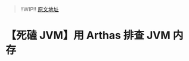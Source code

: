 > !!WIP!!
> [原文地址](https://www.cnblogs.com/mingyueyy/p/14764322.html)

# 【死磕 JVM】用 Arthas 排查 JVM 内存
